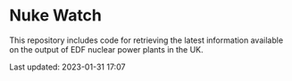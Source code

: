 # Nuke Watch

This repository includes code for retrieving the latest information available on the output of EDF nuclear power plants in the UK.

Last updated: 2023-01-31 17:07